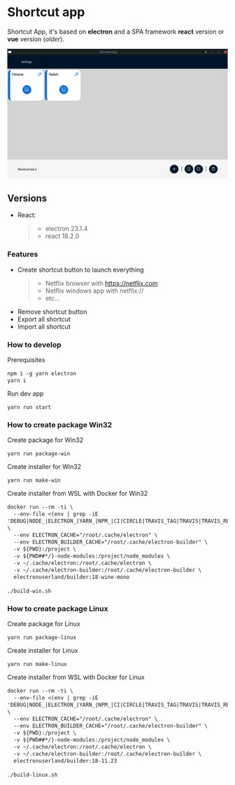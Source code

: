 # Shortcut app

Shortcut App, it's based on **electron** and a SPA framework **react** version or **vue** version (_older_).

![Alt text](https://raw.githubusercontent.com/robertonav20/electron-shortcut-app/main/Home.png?raw=true"Home")

## Versions

- React:
  > - electron 23.1.4
  > - react 18.2.0

### Features

- Create shortcut button to launch everything
  > - Netflix browser with <https://netflix.com>
  > - Netflix windows app with netflix://
  > - etc...
- Remove shortcut button
- Export all shortcut
- Import all shortcut

### How to develop

Prerequisites

    npm i -g yarn electron
    yarn i

Run dev app

    yarn run start

### How to create package Win32

Create package for Win32

    yarn run package-win

Create installer for Win32

    yarn run make-win

Create installer from WSL with Docker for Win32

    docker run --rm -ti \
      --env-file <(env | grep -iE 'DEBUG|NODE_|ELECTRON_|YARN_|NPM_|CI|CIRCLE|TRAVIS_TAG|TRAVIS|TRAVIS_REPO_|TRAVIS_BUILD_|TRAVIS_BRANCH|TRAVIS_PULL_REQUEST_|APPVEYOR_|CSC_|GH_|GITHUB_|BT_|AWS_|STRIP|BUILD_') \
      --env ELECTRON_CACHE="/root/.cache/electron" \
      --env ELECTRON_BUILDER_CACHE="/root/.cache/electron-builder" \
      -v ${PWD}:/project \
      -v ${PWD##*/}-node-modules:/project/node_modules \
      -v ~/.cache/electron:/root/.cache/electron \
      -v ~/.cache/electron-builder:/root/.cache/electron-builder \
      electronuserland/builder:18-wine-mono

    ./build-win.sh

### How to create package Linux

Create package for Linux

    yarn run package-linux

Create installer for Linux

    yarn run make-linux

Create installer from WSL with Docker for Linux

    docker run --rm -ti \
      --env-file <(env | grep -iE 'DEBUG|NODE_|ELECTRON_|YARN_|NPM_|CI|CIRCLE|TRAVIS_TAG|TRAVIS|TRAVIS_REPO_|TRAVIS_BUILD_|TRAVIS_BRANCH|TRAVIS_PULL_REQUEST_|APPVEYOR_|CSC_|GH_|GITHUB_|BT_|AWS_|STRIP|BUILD_') \
      --env ELECTRON_CACHE="/root/.cache/electron" \
      --env ELECTRON_BUILDER_CACHE="/root/.cache/electron-builder" \
      -v ${PWD}:/project \
      -v ${PWD##*/}-node-modules:/project/node_modules \
      -v ~/.cache/electron:/root/.cache/electron \
      -v ~/.cache/electron-builder:/root/.cache/electron-builder \
      electronuserland/builder:18-11.23

    ./build-linux.sh
